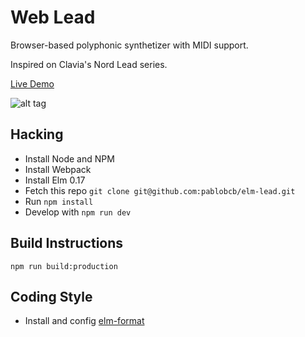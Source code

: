 # Web Lead

Browser-based polyphonic synthetizer with MIDI support.

Inspired on Clavia's Nord Lead series.

[Live Demo](http://pablobcb.github.io/web-lead/)

![alt tag](https://github.com/pablobcb/elm-lead/blob/master/nord-lead-2x.jpg)

## Hacking

- Install Node and NPM
- Install Webpack
- Install Elm 0.17
- Fetch this repo `git clone git@github.com:pablobcb/elm-lead.git`
- Run `npm install`
- Develop with `npm run dev`

## Build Instructions

`npm run build:production`

## Coding Style
- Install and config [elm-format](https://github.com/avh4/elm-format)
